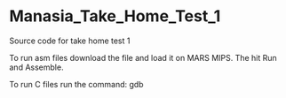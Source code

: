 # Manasia_Take_Home_Test_1
Source code for take home test 1

To run asm files download the file and load it on MARS MIPS. The hit Run and Assemble.

To run C files run the command:
gdb <output file name> 
